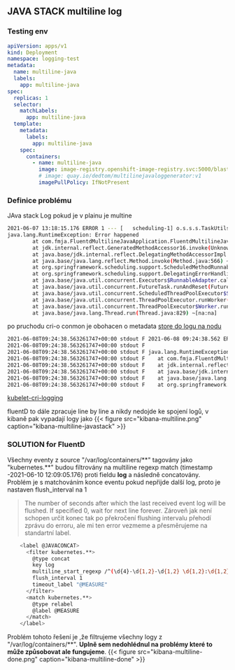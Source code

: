 ## JAVA STACK multiline log
### Testing env
```yaml
apiVersion: apps/v1
kind: Deployment
namespace: logging-test
metadata:
  name: multiline-java
  labels:
    app: multiline-java
spec:
  replicas: 1
  selector:
    matchLabels:
      app: multiline-java
  template:
    metadata:
      labels:
        app: multiline-java
    spec:
      containers:
        - name: multiline-java
          image: image-registry.openshift-image-registry.svc:5000/blaster/multilinejavaloggenerator:v1
          # image: quay.io/dedtom/multilinejavaloggenerator:v1
          imagePullPolicy: IfNotPresent
```
### Definice problému
JAva stack Log  pokud je v plainu je multine
```sh
2021-06-07 13:18:15.176 ERROR 1 --- [   scheduling-1] o.s.s.s.TaskUtils$LoggingErrorHandler    : Unexpected error occurred in scheduled task
java.lang.RuntimeException: Error happened
        at com.fmja.FluentdMultilineJavaApplication.FluentdMultilineJavaApplication.logException(FluentdMultilineJavaApplication.java:37) ~[classes!/:0.0.1-SNAPSHOT]
        at jdk.internal.reflect.GeneratedMethodAccessor16.invoke(Unknown Source) ~[na:na]
        at java.base/jdk.internal.reflect.DelegatingMethodAccessorImpl.invoke(DelegatingMethodAccessorImpl.java:43) ~[na:na]
        at java.base/java.lang.reflect.Method.invoke(Method.java:566) ~[na:na]
        at org.springframework.scheduling.support.ScheduledMethodRunnable.run(ScheduledMethodRunnable.java:84) ~[spring-context-5.3.3.jar!/:5.3.3]
        at org.springframework.scheduling.support.DelegatingErrorHandlingRunnable.run(DelegatingErrorHandlingRunnable.java:54) ~[spring-context-5.3.3.jar!/:5.3.3]
        at java.base/java.util.concurrent.Executors$RunnableAdapter.call(Executors.java:515) ~[na:na]
        at java.base/java.util.concurrent.FutureTask.runAndReset(FutureTask.java:305) ~[na:na]
        at java.base/java.util.concurrent.ScheduledThreadPoolExecutor$ScheduledFutureTask.run(ScheduledThreadPoolExecutor.java:305) ~[na:na]
        at java.base/java.util.concurrent.ThreadPoolExecutor.runWorker(ThreadPoolExecutor.java:1128) ~[na:na]
        at java.base/java.util.concurrent.ThreadPoolExecutor$Worker.run(ThreadPoolExecutor.java:628) ~[na:na]
        at java.base/java.lang.Thread.run(Thread.java:829) ~[na:na]
```
po pruchodu cri-o conmon je obohacen o metadata [store do logu  na nodu](/openshift/agregatelogging/log_snipets/#log-file-struct-on-fs) 

```sh
2021-06-08T09:24:38.563261747+00:00 stdout F 2021-06-08 09:24:38.562 ERROR 1 --- [   scheduling-1] o.s.s.s.TaskUtils$LoggingErrorHandler    : Unexpected error occurred in scheduled task
2021-06-08T09:24:38.563261747+00:00 stdout F
2021-06-08T09:24:38.563261747+00:00 stdout F java.lang.RuntimeException: Error happened
2021-06-08T09:24:38.563261747+00:00 stdout F    at com.fmja.FluentdMultilineJavaApplication.FluentdMultilineJavaApplication.logException(FluentdMultilineJavaApplication.java:37) ~[classes!/:0.0.1-SNAPSHOT]
2021-06-08T09:24:38.563261747+00:00 stdout F    at jdk.internal.reflect.GeneratedMethodAccessor16.invoke(Unknown Source) ~[na:na]
2021-06-08T09:24:38.563261747+00:00 stdout F    at java.base/jdk.internal.reflect.DelegatingMethodAccessorImpl.invoke(DelegatingMethodAccessorImpl.java:43) ~[na:na]
2021-06-08T09:24:38.563261747+00:00 stdout F    at java.base/java.lang.reflect.Method.invoke(Method.java:566) ~[na:na]
2021-06-08T09:24:38.563261747+00:00 stdout F    at org.springframework.scheduling.support.ScheduledMethodRunnable.run(ScheduledMethodRunnable.java:84) ~[spring-context-5.3.3.jar!/:5.3.3]
```
[kubelet-cri-logging](https://github.com/kubernetes/community/blob/master/contributors/design-proposals/node/kubelet-cri-logging.md)

fluentD to dále zpracuje line by line a nikdy nedojde ke spojení logů, v kibaně pak vypadají logy jako
{{< figure src="kibana-multiline.png" caption="kibana-multiline-javastack" >}}

### SOLUTION for FluentD 
Všechny eventy z source "/var/log/containers/\*\*" tagovány jako "kubernetes.\*\*" budou filtrovány na multiline regexp match (timestamp -2021-06-10 12:09:05.176) proti fieldu **log** a následně concatovány.  
Problém je s matchováním konce eventu pokud nepřijde další log, proto je nastaven flush_interval na 1
>The number of seconds after which the last received event log will be flushed. If specified 0, wait for next line forever.
Zároveň jak není schopen určit konec tak po překročení flushing intervalu přehodí zprávu do erroru, ale mi ten error vezmeme a přesměrujeme na standartní label.
  
  
```sh
    <label @JAVACONCAT>
      <filter kubernetes.**>
        @type concat
        key log
        multiline_start_regexp /^(\d{4}-\d{1,2}-\d{1,2} \d{1,2}:\d{1,2}:\d{1,2}.\d{0,3})/
        flush_interval 1
        timeout_label "@MEASURE"
      </filter>
      <match kubernetes.**>
        @type relabel
        @label @MEASURE
      </match>
    </label>
```
Problém tohoto řešení je ,že filtrujeme všechny logy z "/var/log/containers/**". **Uplně sem nedohlédnul na problémy které to může způsobovat ale fungujeme**.
{{< figure src="kibana-multiline-done.png" caption="kibana-multiline-done" >}}
